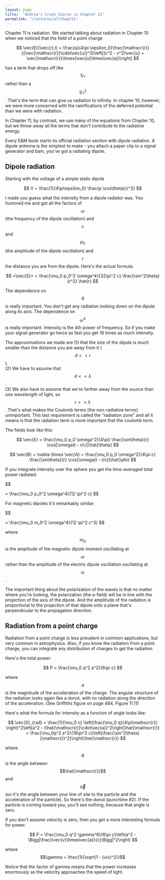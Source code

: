 ```yaml
---
layout: page
title:  "Andrea's Crash Course in Chapter 11"
permalink: "/lectures/allChapt11"
---
```


Chapter 11 is radiation.  We started talking about radiation in Chapter 10 when we noticed that the field of a point charge

$$
\vec{E}(\vec{r},t) = \frac{q}{4\pi \epsilon_0}\frac{\mathscr{r}}{(\vec{\mathscr{r}}\cdot\vec{u})^3}\left[(c^2 - v^2)\vec{u} + \vec{\mathscr{r}}\times(\vec{u}\times\vec{a})\right]
$$

has a term that drops off like $$1/\mathscr{r}$$ rather than a $$1/\mathscr{r}^2$$.  That's the term that can give us radiation to infinity.  In chapter 10,
however, we were more concerned with the ramifications of the deferred
potential than we were with radiation.

In Chapter 11, by contrast, we use many of the equations from
Chapter 10, but we throw away all the terms that don't contribute
to the radiative energy.

Every E&M book starts its official radiation section with dipole radiation.  A dipole antenna is the
simplest to make - you attach a paper clip to a signal generator and bam, you've
got a radiating dipole.

## Dipole radiation

Starting with the voltage of a simple static dipole


$$
V = \frac{1}{4\pi\epsilon_0} \frac{p \cos\theta}{r^2}
$$

I made you guess
what the intensity from a dipole radiator was.  You humored me and got all
the factors of $$\omega$$ (the frequency of the dipole oscillation) and $$c$$ and $$p_0$$ (the amplitude of the
dipole oscillation) and $$r$$ the distance you are from the dipole. Here's
the actual formula:

$$
<\vec{S}> = \frac{\mu_0 p_0^2 \omega^4}{32\pi^2 c} \frac{\sin^2\theta}{r^2} \hat{r}
$$

The dependence on $$\theta$$ is really important.  You don't get
any radiation looking down on the dipole along its axis.
The dependence on $$\omega^4$$ is really important.  Intensity is the 4th power of frequency.
So if you make your signal generator go twice as fast you get 16 times as much intensity.

The approximations we made 
are (1) that the size of the dipole is much smaller than the distance you are away
from it ($$d<<r$$).  
(2) We have to assume that $$d<<\lambda$$.  
(3) We also have to assume that we're farther away from the source
than one wavelength of light, so $$r>>\lambda$$.  That's what makes the Coulomb terms (the non-radiative terms)
unimportant.  This last requirement is called the "radiation zone" and all it
means is that the radiation term is more important that the coulomb term. 

The fields look like this:

$$
\vec{E} = \frac{\mu_0 p_0 \omega^2}{4\pi} \frac{\sin\theta}{r} \cos[\omega(t - r/c)]\hat{\theta}
$$

$$
\vec{B} = \nabla \times \vec{A} = \frac{\mu_0 p_0 \omega^2}{4\pi c} \frac{\sin\theta}{r} \cos[\omega(t - r/c)]\hat{\phi}
$$

If you integrate intensity over the sphere you get the time-averaged total power radiated:

$$
<P> =  \frac{\mu_0 p_0^2 \omega^4}{12 \pi^2 c} 
$$

For magnetic dipoles it's remarkably similar:

$$
<P> =  \frac{\mu_0 m_0^2 \omega^4}{12 \pi^2 c^3} 
$$

where $$m_0$$ is the amplitude of the magnetic dipole moment oscillating at $$\omega$$ rather than the
amplitude of the electric dipole oscillation oscillating at $$\omega$$. 

The important thing about the polarization of the waves is that no matter
where you're looking, the polarization (the e-field) will be in line with the
projection of the axis of the dipole.  And the amplitude of the radiation
is proportional to the projection of that dipole onto a plane that's perpendicular to the propagation direction.

## Radiation from a point charge

Radiation from a point charge is less prevalent in common applications, but very common in astrophysics. Also, if you know the radiation from a point charge, you can integrate any distribution of charges to get the radiation.

Here's the total power:

$$
P = \frac{\mu_0 q^2 a^2}{6\pi c}
$$

where $$a$$ is the magnitude of the acceleration of the charge.  The angular
structure of the radiation looks again like a donut, with no radiation along
the direction of the acceleration. (See Griffiths figure on page 484, Figure 11.11)

Here's what the formula for intensity as a function of angle looks like:

$$
\vec{S}_{rad} = \frac{1}{\mu_0 c} \left(\frac{\mu_0 q}{4\pi\mathscr{r}}
\right)^2\left[a^2 -  (\hat{\mathscr{r}}\cdot\vec{a})^2\right]\hat{\mathscr{r}}
= \frac{\mu_0q^2 a^2}{16\pi^2 c}\left(\frac{\sin^2\theta}{\mathscr{r}^2}\right)\hat{\mathscr{r}}
$$

where $$\theta$$ is the angle between $$\hat{\mathscr{r}}$$ and $$\vec{a}$$ (so it's the
angle between your line of site to the particle and the acceleration of the particle). So
there's the donut (punchline #2).  If the  particle is coming toward you, you'll see nothing,
because that angle is zero.

If you don't assume velocity is zero, then you get a more interesting formula for power.

$$
P = \frac{\mu_0 q^2 \gamma^6}{6\pi c}\left(a^2 - \Bigg|\frac{\vec{v}\times\vec{a}}{c}\Bigg|^2\right)
$$

where $$\gamma = \frac{1}{\sqrt{1 - (v/c)^2}}$$

Notice that the factor of gamma means that the power increases enormously as the velocity 
approaches the speed of light.
